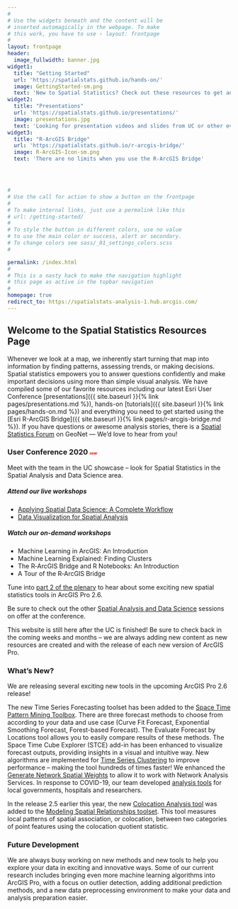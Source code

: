 ```yaml
---
#
# Use the widgets beneath and the content will be
# inserted automagically in the webpage. To make
# this work, you have to use › layout: frontpage
#
layout: frontpage
header:
  image_fullwidth: banner.jpg
widget1:
  title: "Getting Started"
  url: 'https://spatialstats.github.io/hands-on/'
  image: GettingStarted-sm.png
  text: 'New to Spatial Statistics? Check out these resources to get an overview of what we offer'
widget2:
  title: "Presentations"
  url: 'https://spatialstats.github.io/presentations/'
  image: presentations.jpg
  text: 'Looking for presentation videos and slides from UC or other events?'
widget3:
  title: "R-ArcGIS Bridge"
  url: 'https://spatialstats.github.io/r-arcgis-bridge/'
  image: R-ArcGIS-Icon-sm.png
  text: 'There are no limits when you use the R-ArcGIS Bridge'




#
# Use the call for action to show a button on the frontpage
#
# To make internal links, just use a permalink like this
# url: /getting-started/
#
# To style the button in different colors, use no value
# to use the main color or success, alert or secondary.
# To change colors see sass/_01_settings_colors.scss
#

permalink: /index.html
#
# This is a nasty hack to make the navigation highlight
# this page as active in the topbar navigation
#
homepage: true
redirect_to: https://spatialstats-analysis-1.hub.arcgis.com/
---
```


## Welcome to the Spatial Statistics Resources Page

Whenever we look at a map, we inherently start turning that map into information by finding patterns, assessing trends, or making decisions. Spatial statistics empowers you to answer questions confidently and make important decisions using more than simple visual analysis. We have compiled some of our favorite resources including our latest Esri User Conference [presentations]({{ site.baseurl }}{% link pages/presentations.md %}), hands-on [tutorials]({{ site.baseurl }}{% link pages/hands-on.md %}) and everything you need to get started using the [Esri R-ArcGIS Bridge]({{ site.baseurl }}{% link pages/r-arcgis-bridge.md %}). If you have questions or awesome analysis stories, there is a [Spatial Statistics Forum](https://community.esri.com/community/gis/analysis/spatial-statistics) on GeoNet — We’d love to hear from you!

### User Conference 2020 <span style="color:red; font-size: 50%; ">*new*</span>

Meet with the team in the UC showcase – look for Spatial Statistics in the Spatial Analysis and Data Science area. 

##### Attend our live workshops
- <span style="border-bottom: 1px dashed #999; text-decoration: none;">[Applying Spatial Data Science: A Complete Workflow](https://userconference2020.schedule.esri.com/schedule/1483055597)</span>
- <span style="border-bottom: 1px dashed #999; text-decoration: none;">[Data Visualization for Spatial Analysis](https://userconference2020.schedule.esri.com/schedule/851479585)</span>

##### Watch our on-demand workshops
- Machine Learning in ArcGIS: An Introduction 
- Machine Learning Explained: Finding Clusters 
- The R‐ArcGIS Bridge and R Notebooks: An Introduction 
- A Tour of the R‐ArcGIS Bridge 

Tune into [part 2 of the plenary](https://userconference2020.schedule.esri.com/schedule/1141233282) to hear about some exciting new spatial statistics tools in ArcGIS Pro 2.6.

Be sure to check out the other [Spatial Analysis and Data Science](https://www.esri.com/arcgis-blog/products/arcgis-pro/announcements/spatial-analysis-and-data-science-at-the-2020-esri-user-conference/) sessions on offer at the conference.

This website is still here after the UC is finished! Be sure to check back in the coming weeks and months – we are always adding new content as new resources are created and with the release of each new version of ArcGIS Pro. 


### What’s New?   

We are releasing several exciting new tools in the upcoming ArcGIS Pro 2.6 release!  

The new Time Series Forecasting toolset has been added to the [Space Time Pattern Mining Toolbox](https://pro.arcgis.com/en/pro-app/tool-reference/space-time-pattern-mining/an-overview-of-the-space-time-pattern-mining-toolbox.htm). There are three forecast methods to choose from according to your data and use case (Curve Fit Forecast, Exponential Smoothing Forecast, Forest-based Forecast). The Evaluate Forecast by Locations tool allows you to easily compare results of these methods. The Space Time Cube Explorer (STCE) add-in has been enhanced to visualize forecast outputs, providing insights in a visual and intuitive way. New algorithms are implemented for [Time Series Clustering](https://pro.arcgis.com/en/pro-app/tool-reference/space-time-pattern-mining/time-series-clustering.htm) to improve performance – making the tool hundreds of times faster! We enhanced the [Generate Network Spatial Weights](https://pro.arcgis.com/en/pro-app/tool-reference/spatial-statistics/generate-network-spatial-weights.htm) to allow it to work with Network Analysis Services. In response to COVID-19, our team developed [analysis tools](https://spatialstats.github.io/resources/#covid-19-analysis) for local governments, hospitals and researchers. 

In the release 2.5 earlier this year, the new [Colocation Analysis tool](https://pro.arcgis.com/en/pro-app/tool-reference/spatial-statistics/colocationanalysis.htm) was added to the [Modeling Spatial Relationships toolset](https://pro.arcgis.com/en/pro-app/tool-reference/spatial-statistics/an-overview-of-the-modeling-spatial-relationships-toolset.htm). This tool measures local patterns of spatial association, or colocation, between two categories of point features using the colocation quotient statistic. 

### Future Development  

We are always busy working on new methods and new tools to help you explore your data in exciting and innovative ways. Some of our current research includes bringing even more machine learning algorithms into ArcGIS Pro, with a focus on outlier detection, adding additional prediction methods, and a new data preprocessing environment to make your data and analysis preparation easier. 
